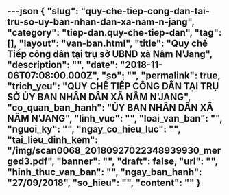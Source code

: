 ---json
{
    "slug": "quy-che-tiep-cong-dan-tai-tru-so-uy-ban-nhan-dan-xa-nam-n-jang",
    "category": "tiep-dan.quy-che-tiep-dan",
    "tag": [],
    "layout": "van-ban.html",
    "title": "Quy chế Tiếp công dân tại trụ sở  UBND xã Nâm N'Jang",
    "description": "",
    "date": "2018-11-06T07:08:00.000Z",
    "so": "",
    "permalink": true,
    "trich_yeu": "QUY CHẾ TIẾP CÔNG DÂN TẠI TRỤ SỞ ỦY BAN NHÂN DÂN XÃ NÂM N'JANG",
    "co_quan_ban_hanh": "ỦY BAN NHÂN DÂN XÃ NÂM N'JANG",
    "linh_vuc": "",
    "loai_van_ban": "",
    "nguoi_ky": "",
    "ngay_co_hieu_luc": "",
    "tai_lieu_dinh_kem": "/img/scan0068_20180927022348939930_merged3.pdf",
    "banner": "",
    "draft": false,
    "url": "",
    "hinh_thuc_van_ban": "",
    "ngay_ban_hanh": "27/09/2018",
    "so_hieu": "",
    "__content__": ""
}
---
